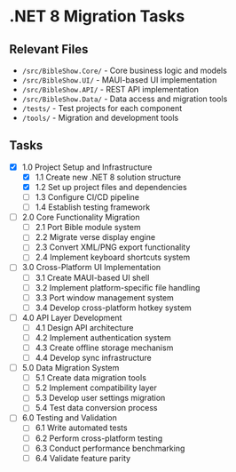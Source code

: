 # .NET 8 Migration Tasks

## Relevant Files
- `/src/BibleShow.Core/` - Core business logic and models
- `/src/BibleShow.UI/` - MAUI-based UI implementation
- `/src/BibleShow.API/` - REST API implementation
- `/src/BibleShow.Data/` - Data access and migration tools
- `/tests/` - Test projects for each component
- `/tools/` - Migration and development tools

## Tasks

- [x] 1.0 Project Setup and Infrastructure
  - [x] 1.1 Create new .NET 8 solution structure
  - [x] 1.2 Set up project files and dependencies
  - [ ] 1.3 Configure CI/CD pipeline
  - [ ] 1.4 Establish testing framework

- [ ] 2.0 Core Functionality Migration
  - [ ] 2.1 Port Bible module system
  - [ ] 2.2 Migrate verse display engine
  - [ ] 2.3 Convert XML/PNG export functionality
  - [ ] 2.4 Implement keyboard shortcuts system

- [ ] 3.0 Cross-Platform UI Implementation
  - [ ] 3.1 Create MAUI-based UI shell
  - [ ] 3.2 Implement platform-specific file handling
  - [ ] 3.3 Port window management system
  - [ ] 3.4 Develop cross-platform hotkey system

- [ ] 4.0 API Layer Development
  - [ ] 4.1 Design API architecture
  - [ ] 4.2 Implement authentication system
  - [ ] 4.3 Create offline storage mechanism
  - [ ] 4.4 Develop sync infrastructure

- [ ] 5.0 Data Migration System
  - [ ] 5.1 Create data migration tools
  - [ ] 5.2 Implement compatibility layer
  - [ ] 5.3 Develop user settings migration
  - [ ] 5.4 Test data conversion process

- [ ] 6.0 Testing and Validation
  - [ ] 6.1 Write automated tests
  - [ ] 6.2 Perform cross-platform testing
  - [ ] 6.3 Conduct performance benchmarking
  - [ ] 6.4 Validate feature parity